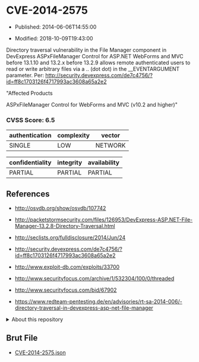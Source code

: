 # CVE-2014-2575

- Published: 2014-06-06T14:55:00

- Modified: 2018-10-09T19:43:00

Directory traversal vulnerability in the File Manager component in DevExpress ASPxFileManager Control for ASP.NET WebForms and MVC before 13.1.10 and 13.2.x before 13.2.9 allows remote authenticated users to read or write arbitrary files via a .. (dot dot) in the __EVENTARGUMENT parameter. Per: http://security.devexpress.com/de7c4756/?id=ff8c1703126f4717993ac3608a65a2e2

"Affected Products

ASPxFileManager Control for WebForms and MVC (v10.2 and higher)"

### CVSS Score: **6.5**

| authentication | complexity | vector |
| --- | --- | --- |
| SINGLE | LOW | NETWORK |

| confidentiality | integrity | availability |
| --- | --- | --- |
| PARTIAL | PARTIAL | PARTIAL |

## References

* http://osvdb.org/show/osvdb/107742

* http://packetstormsecurity.com/files/126953/DevExpress-ASP.NET-File-Manager-13.2.8-Directory-Traversal.html

* http://seclists.org/fulldisclosure/2014/Jun/24

* http://security.devexpress.com/de7c4756/?id=ff8c1703126f4717993ac3608a65a2e2

* http://www.exploit-db.com/exploits/33700

* http://www.securityfocus.com/archive/1/532304/100/0/threaded

* http://www.securityfocus.com/bid/67902

* https://www.redteam-pentesting.de/en/advisories/rt-sa-2014-006/-directory-traversal-in-devexpress-asp-net-file-manager

<details>
<summary>About this repository</summary> 

  This repository is part of the project [Live Hack CVE](https://github.com/Live-Hack-CVE). Main website can be found [www.live-hack.org](https://www.live-hack.org) 
  
  Made by [Sn0wAlice](https://github.com/Sn0wAlice) for the people that care about security and need to have a feed of the latest CVEs. Hope you enjoy it, don't forget to star the repo and follow me on [Twitter](https://twitter.com/Sn0wAlice) and [Github](https://github.com/Sn0wAlice). And that is my [personnal website](https://www.alice-snow.me/)

  - [Home Page](https://github.com/Live-Hack-CVE)
  - [Framework](https://github.com/Live-Hack-CVE/cve-framework)
  - [CVE database](https://github.com/Live-Hack-CVE/full_database)
  - [Changelog](https://github.com/Live-Hack-CVE/Changelog)
</details>

## Brut File

* [CVE-2014-2575.json](https://raw.githubusercontent.com/Live-Hack-CVE/full_database/main/cves/2014/CVE-2014-2575.json)

